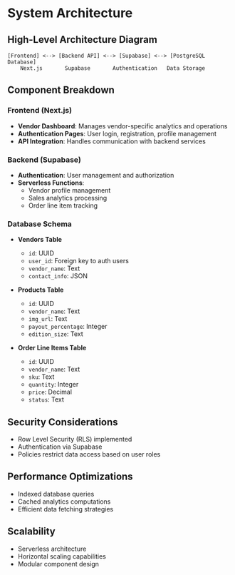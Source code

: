 # System Architecture

## High-Level Architecture Diagram
```
[Frontend] <--> [Backend API] <--> [Supabase] <--> [PostgreSQL Database]
    Next.js       Supabase       Authentication   Data Storage
```

## Component Breakdown

### Frontend (Next.js)
- **Vendor Dashboard**: Manages vendor-specific analytics and operations
- **Authentication Pages**: User login, registration, profile management
- **API Integration**: Handles communication with backend services

### Backend (Supabase)
- **Authentication**: User management and authorization
- **Serverless Functions**: 
  - Vendor profile management
  - Sales analytics processing
  - Order line item tracking

### Database Schema
- **Vendors Table**
  - `id`: UUID
  - `user_id`: Foreign key to auth users
  - `vendor_name`: Text
  - `contact_info`: JSON

- **Products Table**
  - `id`: UUID
  - `vendor_name`: Text
  - `img_url`: Text
  - `payout_percentage`: Integer
  - `edition_size`: Text

- **Order Line Items Table**
  - `id`: UUID
  - `vendor_name`: Text
  - `sku`: Text
  - `quantity`: Integer
  - `price`: Decimal
  - `status`: Text

## Security Considerations
- Row Level Security (RLS) implemented
- Authentication via Supabase
- Policies restrict data access based on user roles

## Performance Optimizations
- Indexed database queries
- Cached analytics computations
- Efficient data fetching strategies

## Scalability
- Serverless architecture
- Horizontal scaling capabilities
- Modular component design 